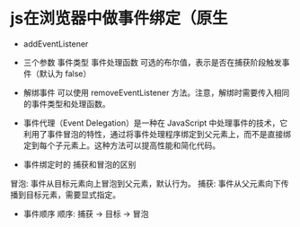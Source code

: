 # js在浏览器中做事件绑定（原生

- addEventListener

- 三个参数
    事件类型
    事件处理函数
    可选的布尔值，表示是否在捕获阶段触发事件（默认为 false）

- 解绑事件
    可以使用 removeEventListener 方法。注意，解绑时需要传入相同的事件类型和处理函数。

- 事件代理（Event Delegation）是一种在 JavaScript 中处理事件的技术，它利用了事件冒泡的特性，通过将事件处理程序绑定到父元素上，而不是直接绑定到每个子元素上。这种方法可以提高性能和简化代码。

- 事件绑定时的 捕获和冒泡的区别

冒泡: 事件从目标元素向上冒泡到父元素，默认行为。
捕获: 事件从父元素向下传播到目标元素，需要显式指定。

- 事件顺序 顺序: 捕获 → 目标 → 冒泡